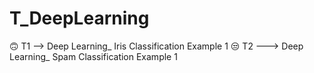 # T_DeepLearning

🙃 T1 --> Deep Learning_ Iris Classification Example 1
😒 T2 ---> Deep Learning_ Spam Classification Example 1

